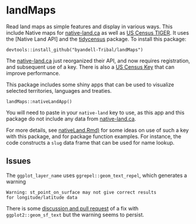 # landMaps

Read land maps as simple features and display in various ways.
This include Native maps for
[native-land.ca](https://native-land.ca)
as well as 
[US Census TIGER](https://www.census.gov/geographies/mapping-files/time-series/geo/tiger-line-file.html).
It uses the
[Native Land API]
and the
[tidycensus](https://walker-data.com/tidycensus/) package.
To install this package:

```
devtools::install_github("byandell-Tribal/landMaps")
```

The
[native-land.ca](https://native-land.ca/resources/api-docs/)
just reorganized their API, and now requires registration,
and subsequent use of a key.
There is also a
[US Census Key](https://walker-data.com/tidycensus/reference/census_api_key.html)
that can improve performance.

This package includes some shiny apps that can be used to
visualize selected territories, languages and treaties.

```
landMaps::nativeLandApp()
```

You will need to paste in your `native-land` key to use,
as this app and this package do not include any data
from
[native-land.ca](https://native-land.ca/resources/api-docs/).

For more details, see
[nativeLand.Rmd)](https://github.com/byandell-Tribal/landMaps/blob/main/nativeLand.Rmd)
for some ideas on use of such a key with this package,
and for package function examples.
For instance, the code constructs a `slug` data frame
that can be used for name lookup.

## Issues

The `ggplot_layer_name` uses `ggrepel::geom_text_repel`,
which generates a warning

```
Warning: st_point_on_surface may not give correct results
for longitude/latitude data
```

There is some 
[discussion and pull request](https://github.com/tidyverse/ggplot2/pull/2761)
of a fix with `ggplot2::geom_sf_text`
but the warning seems to persist.
